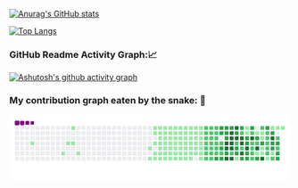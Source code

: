 [![Anurag's GitHub stats](https://github-readme-stats.vercel.app/api?username=rafaucoin&theme=synthwave&show_icons=true&count_private=true)](https://github.com/rafaucoin/github-readme-stats)



[![Top Langs](https://github-readme-stats.vercel.app/api/top-langs/?username=rafaucoin&layout=compact&hide=Python&theme=synthwave)](https://github.com/rafaucoin/github-readme-stats)

<h3 align="left">GitHub Readme Activity Graph:📈</h3>

 [![Ashutosh's github activity graph](https://activity-graph.herokuapp.com/graph?username=rafaucoin&bg_color=141321&color=4c839e&line=f05a0a&point=f5a700&area=true&hide_border=true)](https://github.com/ashutosh00710/github-readme-activity-graph)
 <br>
 <h3>   My contribution graph eaten by the snake: 🐍</h3>

 ![snake gif](https://github.com/WISSAL-MN/WISSAL-MN/blob/output/github-contribution-grid-snake.gif)
